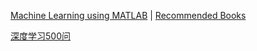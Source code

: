 [Machine Learning using MATLAB](https://www.ogemarques.com/wp-content/uploads/2020/04/A-guided-tour-to-Machine-Learning-using-MATLAB.pdf) | [Recommended Books](https://www.ogemarques.com/resources/)

[深度学习500问](https://github.com/scutan90/DeepLearning-500-questions)

